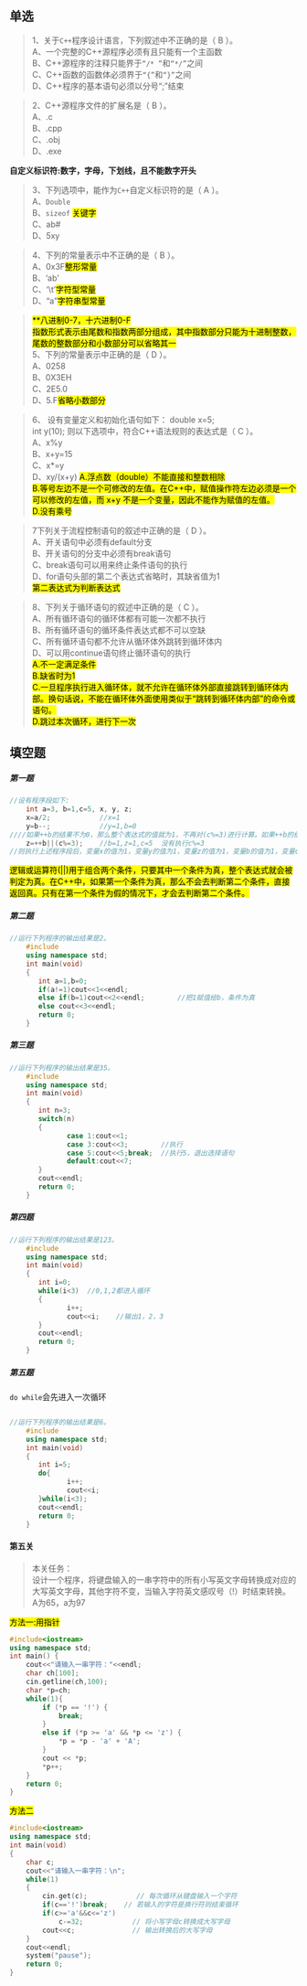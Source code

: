 
## 单选  
>1、关于`C++`程序设计语言，下列叙述中不正确的是（ B ）。  
A、一个完整的C++源程序必须有且只能有一个主函数  
B、C++源程序的注释只能界于`“/* ”`和`“*/”`之间  
C、C++函数的函数体必须界于`“{”`和`“}”`之间  
D、C++程序的基本语句必须以分号“;”结束  

>2、C++源程序文件的扩展名是（ B ）。  
A、.c  
B、.cpp  
C、.obj  
D、.exe  

**自定义标识符:数字，字母，下划线，且不能数字开头**

>3、下列选项中，能作为`C++`自定义标识符的是（ A ）。  
A、`Double`  
B、`sizeof` <mark>关键字</mark>  
C、ab#  
D、5xy  

>4、下列的常量表示中不正确的是（ B ）。  
A、0x3F<mark>整形常量</mark>  
B、‘ab’  
C、‘\t’<mark>字符型常量</mark>  
D、“a”<mark>字符串型常量</mark>  

><mark>**八进制0-7，十六进制0-F</mark>  
<mark>指数形式表示由尾数和指数两部分组成，其中指数部分只能为十进制整数，尾数的整数部分和小数部分可以省略其一</mark>  
>5、下列的常量表示中正确的是（ D ）。  
A、0258  
B、0X3EH  
C、2E5.0  
D、5.F<mark>省略小数部分</mark>  

>6、
设有变量定义和初始化语句如下：
    double x=5;  
    int y(10);
则以下选项中，符合C++语法规则的表达式是（ C ）。  
A、x%y  
B、x+y=15  
C、x*=y  
D、xy/(x+y)
<mark>A.浮点数（double）不能直接和整数相除  
B.等号左边不是一个可修改的左值。在C++中，赋值操作符左边必须是一个可以修改的左值，而 x+y 不是一个变量，因此不能作为赋值的左值。  
D.没有乘号</mark>  

>7下列关于流程控制语句的叙述中正确的是（ D ）。  
A、开关语句中必须有default分支  
B、开关语句的分支中必须有break语句  
C、break语句可以用来终止条件语句的执行  
D、for语句头部的第二个表达式省略时，其缺省值为1  
<mark>第二表达式为判断表达式</mark>

>8、下列关于循环语句的叙述中正确的是（ C ）。  
A、所有循环语句的循环体都有可能一次都不执行  
B、所有循环语句的循环条件表达式都不可以空缺  
C、所有循环语句都不允许从循环体外跳转到循环体内  
D、可以用continue语句终止循环语句的执行  
><mark>A.不一定满足条件  
B.缺省时为1  
C.一旦程序执行进入循环体，就不允许在循环体外部直接跳转到循环体内部。换句话说，不能在循环体外面使用类似于“跳转到循环体内部”的命令或语句。  
D.跳过本次循环，进行下一次</mark>  


## 填空题

##### 第一题  
```cpp
//设有程序段如下:
    int a=3, b=1,c=5, x, y, z;
    x=a/2;            //x=1
    y=b--;            //y=1,b=0
////如果++b的结果不为0，那么整个表达式的值就为1，不再对(c%=3)进行计算。如果++b的结果为0，那么将计算(c%=3)的值，然后将其结果赋给z。  
    z=++b||(c%=3);    //b=1,z=1,c=5  没有执行c%=3
//则执行上述程序段后，变量x的值为1，变量y的值为1，变量z的值为1，变量b的值为1，变量c的值为5。
```
<mark>逻辑或运算符(||)用于组合两个条件，只要其中一个条件为真，整个表达式就会被判定为真。在C++中，如果第一个条件为真，那么不会去判断第二个条件，直接返回真。只有在第一个条件为假的情况下，才会去判断第二个条件。</mark>

##### 第二题  
```cpp
//运行下列程序的输出结果是2。
    #include
    using namespace std;
    int main(void)
    {
       int a=1,b=0; 
       if(a!=1)cout<<1<<endl;
       else if(b=1)cout<<2<<endl;        //把1赋值给b，条件为真
       else cout<<3<<endl;
       return 0;
    }
```

##### 第三题
```cpp
//运行下列程序的输出结果是35。
    #include
    using namespace std;
    int main(void)
    {
       int n=3; 
       switch(n)
       {
              case 1:cout<<1;        
              case 3:cout<<3;        //执行
              case 5:cout<<5;break;  //执行5，退出选择语句  
              default:cout<<7;
       }
       cout<<endl;
       return 0;
    }
```  

##### 第四题
```cpp
//运行下列程序的输出结果是123。
    #include
    using namespace std;
    int main(void)
    {
       int i=0; 
       while(i<3)  //0,1,2都进入循环
       {
              i++;
              cout<<i;    //输出1，2，3
       } 
       cout<<endl;
       return 0;
    }
```

##### 第五题  
`do while`会先进入一次循环
```cpp

//运行下列程序的输出结果是6。
    #include
    using namespace std;
    int main(void)
    {
       int i=5; 
       do{
              i++;
              cout<<i;
       }while(i<3);
       cout<<endl;
       return 0;
    }
```

#### 第五关
>本关任务：  
设计一个程序，将键盘输入的一串字符中的所有小写英文字母转换成对应的大写英文字母，其他字符不变，当输入字符英文感叹号（!）时结束转换。  
A为65，a为97

<mark>方法一:用指针</mark>

```cpp
#include<iostream>
using namespace std;
int main() {
    cout<<"请输入一串字符："<<endl;
    char ch[100];
    cin.getline(ch,100);
    char *p=ch;
    while(1){
        if (*p == '!') {
            break;
        }
        else if (*p >= 'a' && *p <= 'z') {
            *p = *p - 'a' + 'A';
        }
        cout << *p;
        *p++;
    }
    return 0;
}
```
<mark>方法二</mark>

```cpp
#include<iostream>
using namespace std;
int main(void)
{
    char c;
    cout<<"请输入一串字符：\n";
    while(1)
    {
        cin.get(c);            // 每次循环从键盘输入一个字符
        if(c=='!')break;    // 若输入的字符是换行符则结束循环
        if(c>='a'&&c<='z')
            c-=32;            // 将小写字母c转换成大写字母
        cout<<c;              // 输出转换后的大写字母
    }
    cout<<endl;
    system("pause");
    return 0;
} 
```
